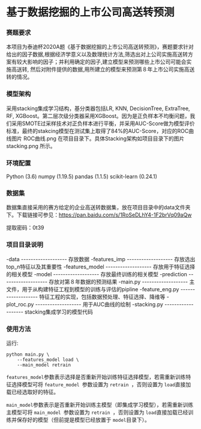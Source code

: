<!--
 * @Descripttion: 
 * @Version: 1.0
 * @Author: ZhangHongYu
 * @Date: 2021-09-19 19:53:57
 * @LastEditors: ZhangHongYu
 * @LastEditTime: 2022-03-24 15:36:36
-->

# 基于数据挖掘的上市公司高送转预测

### 赛题要求

本项目为泰迪杯2020A题《基于数据挖掘的上市公司高送转预测》，赛题要求针对给出的因子数据,根据经济学意义以及数理统计方法,筛选出对上公司实施高送转方案有较大影响的因子；并利用确定的因子,建立模型来预测哪些上市公司可能会实施高送转, 然后对附件提供的数据,用所建立的模型来预测第８年上市公司实施高送转的情况。

### 模型架构

采用stacking集成学习结构，基分类器包括LR, KNN, DecisionTree, ExtraTree, RF, XGBoost。第二层次级分类器采用XGBoost。因为是正负样本不均衡问题，我们采用SMOTE过采样技术对正负样本进行平衡，并采用AUC-Score做为模型评价标准，最终的stakcing模型在测试集上取得了84%的AUC-Score，对应的ROC曲线图片 ROC曲线.png 在项目目录下。具体Stacking架构如项目目录下的图片 stacking.png 所示。

### 环境配置

Python (3.6)
numpy (1.19.5)
pandas (1.1.5)
scikit-learn (0.24.1)

### 数据集

数据集直接采用的赛方给定的企业高送转数据集，放在项目目录中的data文件夹下。下载链接可参见：https://pan.baidu.com/s/1RoSeDLhY4-1F2brVq09aQw

提取密码：0t39

### 项目目录说明

-data  -------------------  存放数据
-features_imp  -------------------  存放选出top_n特征以及其重要性
-features_model  -------------------  存放用于特征选择的相关模型
-model  -------------------  存放最终训练的相关模型
-prediction  -------------------  存放对第８年数据的预测结果
-main.py  -------------------  主文件，用于从构建特征工程到模型的训练与评估的pipline
-feature_eng.py  -------------------  特征工程的实现，包括数据预处理、特征选择、降维等
-plot_roc.py  -------------------  用于AUC曲线的绘制
-stacking.py  -------------------  stacking集成学习的模型代码

### 使用方法

运行:

```
python main.py \
    --features_model load \
    --main_model retrain 
```

`features_model`参数表示选择是否重新开始训练特征选择模型，若需重新训练特征选择模型可将 `feature_model `参数设置为 `retrain `，否则设置为 `load`直接加载已经选取好的特征。

`main_model`参数表示是否重新开始训练主模型（即集成学习模型），若需重新训练主模型可将 `main_model `参数设置为 `retrain `，否则设置为 `load`直接加载已经训练并保存好的模型（但前提是模型已经放置于 `model`目录下）。
